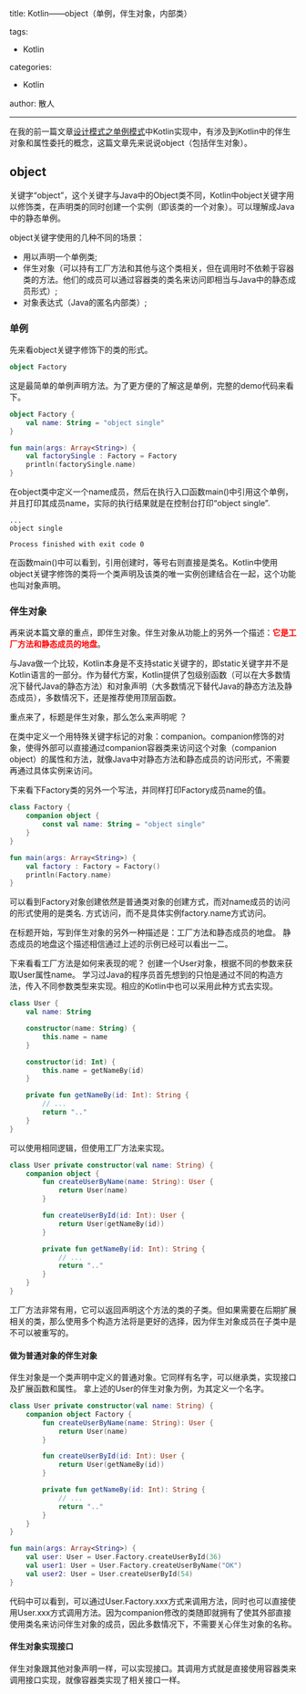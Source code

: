 title: Kotlin——object（单例，伴生对象，内部类）

tags:
  - Kotlin

categories:
  - Kotlin

author: 散人

---

在我的前一篇文章[设计模式之单例模式]()中Kotlin实现中，有涉及到Kotlin中的伴生对象和属性委托的概念，这篇文章先来说说object（包括伴生对象）。

## object

关键字“object”，这个关键字与Java中的Object类不同，Kotlin中object关键字用以修饰类，在声明类的同时创建一个实例（即该类的一个对象）。可以理解成Java中的静态单例。

object关键字使用的几种不同的场景：
- 用以声明一个单例类;
- 伴生对象（可以持有工厂方法和其他与这个类相关，但在调用时不依赖于容器类的方法。他们的成员可以通过容器类的类名来访问即相当与Java中的静态成员形式）;
- 对象表达式（Java的匿名内部类）;

### 单例
先来看object关键字修饰下的类的形式。
```Kotlin
object Factory
```
这是最简单的单例声明方法。为了更方便的了解这是单例，完整的demo代码来看下。
```Kotlin
object Factory {
    val name: String = "object single"
}

fun main(args: Array<String>) {
    val factorySingle : Factory = Factory
    println(factorySingle.name)
}
```
在object类中定义一个name成员，然后在执行入口函数main()中引用这个单例，并且打印其成员name，实际的执行结果就是在控制台打印“object single”.
```
...
object single

Process finished with exit code 0
```
在函数main()中可以看到，引用创建时，等号右则直接是类名。Kotlin中使用object关键字修饰的类将一个类声明及该类的唯一实例创建结合在一起，这个功能也叫对象声明。

### 伴生对象
再来说本篇文章的重点，即伴生对象。伴生对象从功能上的另外一个描述：<font color='red'><b>它是工厂方法和静态成员的地盘</b></font>。

与Java做一个比较，Kotlin本身是不支持static关键字的，即static关键字并不是Kotlin语言的一部分。作为替代方案，Kotlin提供了包级别函数（可以在大多数情况下替代Java的静态方法）和对象声明（大多数情况下替代Java的静态方法及静态成员），多数情况下，还是推荐使用顶层函数。

重点来了，标题是伴生对象，那么怎么来声明呢 ？

在类中定义一个用特殊关键字标记的对象：companion。companion修饰的对象，使得外部可以直接通过companion容器类来访问这个对象（companion object）的属性和方法，就像Java中对静态方法和静态成员的访问形式，不需要再通过具体实例来访问。

下来看下Factory类的另外一个写法，并同样打印Factory成员name的值。
```Kotlin
class Factory {
    companion object {
        const val name: String = "object single"
    }
}

fun main(args: Array<String>) {
    val factory : Factory = Factory()
    println(Factory.name)
}
```
可以看到Factory对象创建依然是普通类对象的创建方式，而对name成员的访问的形式使用的是类名. 方式访问，而不是具体实例factory.name方式访问。

在标题开始，写到伴生对象的另外一种描述是：工厂方法和静态成员的地盘。
静态成员的地盘这个描述相信通过上述的示例已经可以看出一二。

下来看看工厂方法是如何来表现的呢？
创建一个User对象，根据不同的参数来获取User属性name。
学习过Java的程序员首先想到的只怕是通过不同的构造方法，传入不同参数类型来实现。相应的Kotlin中也可以采用此种方式去实现。
```Kotlin
class User {
    val name: String

    constructor(name: String) {
        this.name = name
    }

    constructor(id: Int) {
        this.name = getNameBy(id)
    }

    private fun getNameBy(id: Int): String {
        // ...
        return ".."
    }
}
```

可以使用相同逻辑，但使用工厂方法来实现。
```Kotlin
class User private constructor(val name: String) {
    companion object {
        fun createUserByName(name: String): User {
            return User(name)
        }

        fun createUserById(id: Int): User {
            return User(getNameBy(id))
        }

        private fun getNameBy(id: Int): String {
            // ...
            return ".."
        }
    }
}
```
工厂方法非常有用，它可以返回声明这个方法的类的子类。但如果需要在后期扩展相关的类，那么使用多个构造方法将是更好的选择，因为伴生对象成员在子类中是不可以被重写的。

#### 做为普通对象的伴生对象
伴生对象是一个类声明中定义的普通对象。它同样有名字，可以继承类，实现接口及扩展函数和属性。
拿上述的User的伴生对象为例，为其定义一个名字。
```Kotlin
class User private constructor(val name: String) {
    companion object Factory {
        fun createUserByName(name: String): User {
            return User(name)
        }

        fun createUserById(id: Int): User {
            return User(getNameBy(id))
        }

        private fun getNameBy(id: Int): String {
            // ...
            return ".."
        }
    }
}

fun main(args: Array<String>) {
    val user: User = User.Factory.createUserById(36)
    val user1: User = User.Factory.createUserByName("OK")
    val user2: User = User.createUserById(54)
}
```
代码中可以看到，可以通过User.Factory.xxx方式来调用方法，同时也可以直接使用User.xxx方式调用方法。因为companion修改的类随即就拥有了使其外部直接使用类名来访问伴生对象的成员，因此多数情况下，不需要关心伴生对象的名称。

#### 伴生对象实现接口
伴生对象跟其他对象声明一样，可以实现接口。其调用方式就是直接使用容器类来调用接口实现，就像容器类实现了相关接口一样。
```Kotlin

```



<!--stackedit_data:
eyJoaXN0b3J5IjpbLTU5MTAxMzAzNCwyOTA0MTU0NzUsMTIyNT
c0NTM2NywtMTc5NTY0MDcwN119
-->